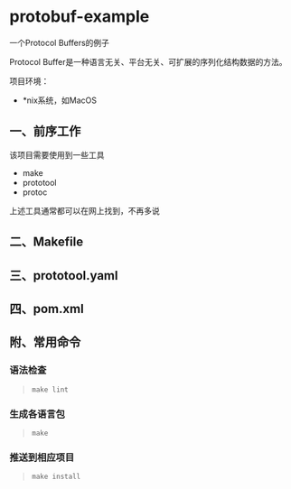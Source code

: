 # protobuf-example
一个Protocol Buffers的例子

Protocol Buffer是一种语言无关、平台无关、可扩展的序列化结构数据的方法。

项目环境：
- *nix系统，如MacOS
## 一、前序工作
该项目需要使用到一些工具
- make
- prototool
- protoc

上述工具通常都可以在网上找到，不再多说
## 二、Makefile

## 三、prototool.yaml

## 四、pom.xml

## 附、常用命令
### 语法检查
> `make lint`
### 生成各语言包
> `make`
### 推送到相应项目
> `make install`
